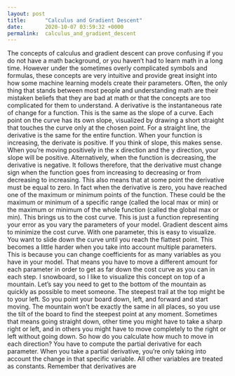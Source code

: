 ```yaml
---
layout: post
title:      "Calculus and Gradient Descent"
date:       2020-10-07 03:59:32 +0000
permalink:  calculus_and_gradient_descent
---
```



The concepts of calculus and gradient descent can prove confusing if you do not have a math background, or you haven’t had to learn math in a long time. However under the sometimes overly complicated symbols and formulas, these concepts are very intuitive and provide great insight into how some machine learning models create their parameters. Often, the only thing that stands between most people and understanding math are their mistaken beliefs that they are bad at math or that the concepts are too complicated for them to understand. 
A derivative is the instantaneous rate of change for a function. This is the same as the slope of a curve. Each point on the curve has its own slope, visualized by drawing a short straight that touches the curve only at the chosen point. For a straight line, the derivative is the same for the entire function. When your function is increasing, the derivate is positive. If you think of slope, this makes sense. When you’re moving positively in the x direction and the y direction, your slope will be positive. Alternatively, when the function is decreasing, the derivative is negative. It follows therefore, that the derivative must change sign when the function goes from increasing to decreasing or from decreasing to increasing. This also means that at some point the derivative must be equal to zero. In fact when the derivative is zero, you have reached one of the maximum or minimum points of the function. These could be the maximum or minimum of a specific range (called the local max or min) or the maximum or minimum of the whole function (called the global max or min). 
This brings us to the cost curve. This is just a function representing your error as you vary the parameters of your model. Gradient descent aims to minimize the cost curve. With one parameter, this is easy to visualize. You want to slide down the curve until you reach the flattest point. This becomes a little harder when you take into account multiple parameters. This is because you can change coefficients for as many variables as you have in your model. That means you have to move a different amount for each parameter in order to get as far down the cost curve as you can in each step. 
I snowboard, so I like to visualize this concept on top of a mountain. Let’s say you need to get to the bottom of the mountain as quickly as possible to meet someone. The steepest trail at the top might be to your left. So you point your board down, left, and forward and start moving. The mountain won’t be exactly the same in all places, so you use the tilt of the board to find the steepest point at any moment. Sometimes that means going straight down, other time you might have to take a sharp right or left, and in others you might have to move completely to the right or left without going down. 
So how do you calculate how much to move in each direction? You have to compute the partial derivative for each parameter. When you take a partial derivative, you’re only taking into account the change in that specific variable. All other variables are treated as constants. Remember that derivatives are 

